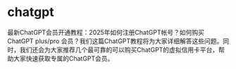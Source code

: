 # chatgpt
最新ChatGPT会员开通教程：2025年如何注册ChatGPT帐号？如何购买ChatGPT plus/pro 会员？我们这篇ChatGPT教程将为大家详细解答这些问题。同时，我们还会为大家推荐几个最可靠的可以购买ChatGPT的虚拟信用卡平台，帮助大家快速获取专属的ChatGPT会员。 
